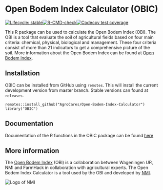 # Open Bodem Index Calculator (OBIC)

<!-- badges: start -->
[![Lifecycle: stable](https://img.shields.io/badge/lifecycle-stable-green.svg)](https://lifecycle.r-lib.org/articles/stages.html)[![R-CMD-check](https://github.com/AgroCares/Open-Bodem-Index-Calculator/workflows/R-CMD-check/badge.svg)](https://github.com/AgroCares/Open-Bodem-Index-Calculator/actions)[![Codecov test coverage](https://codecov.io/gh/AgroCares/Open-Bodem-Index-Calculator/branch/master/graph/badge.svg)](https://codecov.io/gh/AgroCares/Open-Bodem-Index-Calculator?branch=master)
<!-- badges: end -->

This R package can be used to calculate the Open Bodem Index (OBI). 
The OBI is a tool that evaluate the soil of agricultural fields based on four main criteria: chemical, physical, biological and management. 
These four criteria consist of more than 21 indicators to get a comprehensive picture of the soil. 
More information about the Open Bodem Index can be found at [Open Bodem Index](https://www.openbodemindex.nl).

## Installation

OBIC can be installed from GitHub using `remotes`. This will install the current development version from master branch. Stable versions can found at `releases`.
```
remotes::install_github("AgroCares/Open-Bodem-Index-Calculator")
library("OBIC")
```
## Documentation
Documentation of the R functions in the OBIC package can be found [here](https://agrocares.github.io/Open-Bodem-Index-Calculator/)

## More information
The [Open Bodem Index](https://www.openbodemindex.nl) (OBI) is a collaboration between Wageningen UR, NMI and FarmHack in collaboration with agricultural experts. 
The Open Bodem Index Calculator is a tool used by the OBI and developed by [NMI](https://www.nmi-agro.nl/).

![Logo of NMI](https://media.licdn.com/dms/image/C560BAQEYGcm4HjNnxA/company-logo_200_200/0?e=2159024400&v=beta&t=u40rJ7bixPWB2SAqaj3KCKzJRoKcqf0wUXCdmsTDQvw)
